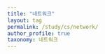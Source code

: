 ```yaml
---
title: "네트워크"
layout: tag
permalink: /study/cs/network/
author_profile: true
taxonomy: 네트워크
---
```

